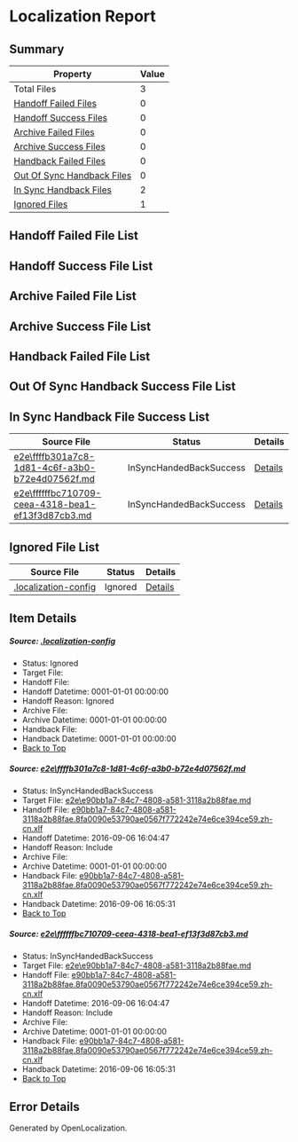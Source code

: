 # <a name='report-top'></a> Localization Report

## Summary
 Property | Value 
 -------- | ----- 
 Total Files | 3
[ Handoff Failed Files ](#handoff-failed-list)| 0
[ Handoff Success Files ](#handoff-success-list)| 0
[ Archive Failed Files ](#archive-failed-list)| 0
[ Archive Success Files ](#archive-success-list)| 0
[ Handback Failed Files ](#handback-failed-list)| 0
[ Out Of Sync Handback Files ](#outofsync-handback-success-list)| 0
[ In Sync Handback Files ](#insync-handback-success-list)| 2
[ Ignored Files ](#ignored-list)| 1

## <a name='handoff-failed-list'></a> Handoff Failed File List

## <a name='handoff-success-list'></a> Handoff Success File List

## <a name='archive-failed-list'></a> Archive Failed File List

## <a name='archive-success-list'></a> Archive Success File List

## <a name='handback-failed-list'></a> Handback Failed File List

## <a name='outofsync-handback-success-list'></a> Out Of Sync Handback Success File List

## <a name='insync-handback-success-list'></a> In Sync Handback File Success List
 Source File | Status | Details 
 ----------- | ------ | ------- 
 [e2e\ffffb301a7c8-1d81-4c6f-a3b0-b72e4d07562f.md](https://github.com/OpenLocalizationTestOrg/ol-test0/blob/5e67d4bc11ee7a97b11cc4967602feb2df4f1fb9/e2e/ffffb301a7c8-1d81-4c6f-a3b0-b72e4d07562f.md) | InSyncHandedBackSuccess | [Details](#d7a21320fd9f77e6ba4b12be75a45c269121886b1)
 [e2e\ffffffbc710709-ceea-4318-bea1-ef13f3d87cb3.md](https://github.com/OpenLocalizationTestOrg/ol-test0/blob/c6b75fb956230c7e003f8a118520f0b0d8828f26/e2e/ffffffbc710709-ceea-4318-bea1-ef13f3d87cb3.md) | InSyncHandedBackSuccess | [Details](#d7a21320fd9f77e6ba4b12be75a45c269121886b2)

## <a name='ignored-list'></a> Ignored File List
 Source File | Status | Details 
 ----------- | ------ | ------- 
 [.localization-config](https://github.com/OpenLocalizationTestOrg/ol-test0/blob/c6b75fb956230c7e003f8a118520f0b0d8828f26/.localization-config) | Ignored | [Details](#3d4f252ac210baf56311d7e97dcc2db10974dbd20)

## Item Details
##### <a name='3d4f252ac210baf56311d7e97dcc2db10974dbd20'></a> Source: [.localization-config](https://github.com/OpenLocalizationTestOrg/ol-test0/blob/c6b75fb956230c7e003f8a118520f0b0d8828f26/.localization-config)
* Status: Ignored
* Target File: 
* Handoff File: 
* Handoff Datetime: 0001-01-01 00:00:00
* Handoff Reason: Ignored
* Archive File: 
* Archive Datetime: 0001-01-01 00:00:00
* Handback File: 
* Handback Datetime: 0001-01-01 00:00:00
* [Back to Top](#report-top)

##### <a name='d7a21320fd9f77e6ba4b12be75a45c269121886b1'></a> Source: [e2e\ffffb301a7c8-1d81-4c6f-a3b0-b72e4d07562f.md](https://github.com/OpenLocalizationTestOrg/ol-test0/blob/5e67d4bc11ee7a97b11cc4967602feb2df4f1fb9/e2e/ffffb301a7c8-1d81-4c6f-a3b0-b72e4d07562f.md)
* Status: InSyncHandedBackSuccess
* Target File: [e2e\e90bb1a7-84c7-4808-a581-3118a2b88fae.md](https://github.com/OpenLocalizationTestOrg/ol-test0-zhcn/blob/72d7418940b0ed629babbb057d93a3b5b35db2f1/e2e/e90bb1a7-84c7-4808-a581-3118a2b88fae.md)
* Handoff File: [e90bb1a7-84c7-4808-a581-3118a2b88fae.8fa0090e53790ae0567f772242e74e6ce394ce59.zh-cn.xlf](https://github.com/OpenLocalizationTestOrg/ol-test0-handoff/blob/1419fdc9bb7049e5171b26f996b0eaf405c91364/ol-handoff/OpenLocalizationTestOrg/ol-test0-zhcn/ci/ht/e90bb1a7-84c7-4808-a581-3118a2b88fae.8fa0090e53790ae0567f772242e74e6ce394ce59.zh-cn.xlf)
* Handoff Datetime: 2016-09-06 16:04:47
* Handoff Reason: Include
* Archive File: 
* Archive Datetime: 0001-01-01 00:00:00
* Handback File: [e90bb1a7-84c7-4808-a581-3118a2b88fae.8fa0090e53790ae0567f772242e74e6ce394ce59.zh-cn.xlf](https://github.com/OpenLocalizationTestOrg/ol-test0-handback/blob/36e02f270cdd838a4cce1431da9facf4016dc9bc/ol-handback/OpenLocalizationTestOrg/ol-test0-zhcn/ci/ht/e90bb1a7-84c7-4808-a581-3118a2b88fae.8fa0090e53790ae0567f772242e74e6ce394ce59.zh-cn.xlf)
* Handback Datetime: 2016-09-06 16:05:31
* [Back to Top](#report-top)

##### <a name='d7a21320fd9f77e6ba4b12be75a45c269121886b2'></a> Source: [e2e\ffffffbc710709-ceea-4318-bea1-ef13f3d87cb3.md](https://github.com/OpenLocalizationTestOrg/ol-test0/blob/c6b75fb956230c7e003f8a118520f0b0d8828f26/e2e/ffffffbc710709-ceea-4318-bea1-ef13f3d87cb3.md)
* Status: InSyncHandedBackSuccess
* Target File: [e2e\e90bb1a7-84c7-4808-a581-3118a2b88fae.md](https://github.com/OpenLocalizationTestOrg/ol-test0-zhcn/blob/72d7418940b0ed629babbb057d93a3b5b35db2f1/e2e/e90bb1a7-84c7-4808-a581-3118a2b88fae.md)
* Handoff File: [e90bb1a7-84c7-4808-a581-3118a2b88fae.8fa0090e53790ae0567f772242e74e6ce394ce59.zh-cn.xlf](https://github.com/OpenLocalizationTestOrg/ol-test0-handoff/blob/1419fdc9bb7049e5171b26f996b0eaf405c91364/ol-handoff/OpenLocalizationTestOrg/ol-test0-zhcn/ci/ht/e90bb1a7-84c7-4808-a581-3118a2b88fae.8fa0090e53790ae0567f772242e74e6ce394ce59.zh-cn.xlf)
* Handoff Datetime: 2016-09-06 16:04:47
* Handoff Reason: Include
* Archive File: 
* Archive Datetime: 0001-01-01 00:00:00
* Handback File: [e90bb1a7-84c7-4808-a581-3118a2b88fae.8fa0090e53790ae0567f772242e74e6ce394ce59.zh-cn.xlf](https://github.com/OpenLocalizationTestOrg/ol-test0-handback/blob/36e02f270cdd838a4cce1431da9facf4016dc9bc/ol-handback/OpenLocalizationTestOrg/ol-test0-zhcn/ci/ht/e90bb1a7-84c7-4808-a581-3118a2b88fae.8fa0090e53790ae0567f772242e74e6ce394ce59.zh-cn.xlf)
* Handback Datetime: 2016-09-06 16:05:31
* [Back to Top](#report-top)


## Error Details

Generated by OpenLocalization.
